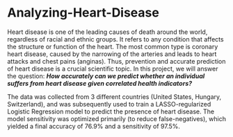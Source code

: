 # Analyzing-Heart-Disease

Heart disease is one of the leading causes of death around the world, regardless of racial and ethnic groups. It refers to any condition that affects the structure or function of the heart. The most common type is coronary heart disease, caused by the narrowing of the arteries and leads to heart attacks and chest pains (anginas). Thus, prevention and accurate prediction of heart disease is a crucial scientific topic. In this project, we will answer the question: ***How accurately can we predict whether an individual suffers from heart disease given correlated health indicators?***

The data was collected from 3 different countries (United States, Hungary, Switzerland), and was subsequently used to train a LASSO-regularized Logistic Regression model to predict the presence of heart disease. The model sensitivity was optimized primarily (to reduce false-negatives), which yielded a final accuracy of 76.9% and a  sensitivity of 97.5%.
